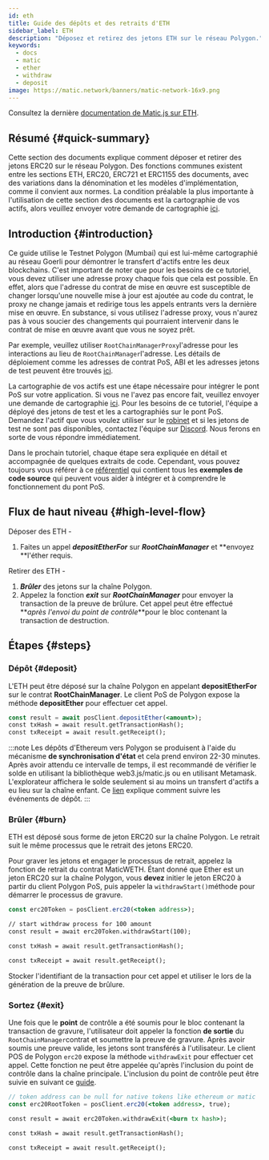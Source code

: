 ```yaml
---
id: eth
title: Guide des dépôts et des retraits d'ETH
sidebar_label: ETH
description: "Déposez et retirez des jetons ETH sur le réseau Polygon."
keywords:
  - docs
  - matic
  - ether
  - withdraw
  - deposit
image: https://matic.network/banners/matic-network-16x9.png
---
```


Consultez la dernière [documentation de Matic.js sur ETH](https://maticnetwork.github.io/matic.js/docs/pos/deposit-ether/).

## Résumé {#quick-summary}

Cette section des documents explique comment déposer et retirer des jetons ERC20 sur le réseau Polygon. Des fonctions communes existent entre les sections ETH, ERC20, ERC721 et ERC1155 des documents, avec des variations dans la dénomination et les modèles d'implémentation, comme il convient aux normes. La condition préalable la plus importante à l'utilisation de cette section des documents est la cartographie de vos actifs, alors veuillez envoyer votre demande de cartographie [ici](https://docs.polygon.technology/docs/develop/ethereum-polygon/submit-mapping-request/).

## Introduction {#introduction}

Ce guide utilise le Testnet Polygon (Mumbai) qui est lui-même cartographié au réseau Goerli pour démontrer le transfert d'actifs entre les deux blockchains. C'est important de noter que pour les besoins de ce tutoriel, vous devez utiliser une adresse proxy chaque fois que cela est possible. En effet, alors que l'adresse du contrat de mise en œuvre est susceptible de changer lorsqu'une nouvelle mise à jour est ajoutée au code du contrat, le proxy ne change jamais et redirige tous les appels entrants vers la dernière mise en œuvre. En substance, si vous utilisez l'adresse proxy, vous n'aurez pas à vous soucier des changements qui pourraient intervenir dans le contrat de mise en œuvre avant que vous ne soyez prêt.

Par exemple, veuillez utiliser `RootChainManagerProxy`l'adresse pour les interactions au lieu de `RootChainManager`l'adresse. Les détails de déploiement comme les adresses de contrat PoS, ABI et les adresses jetons de test peuvent être trouvés [ici](/docs/develop/ethereum-polygon/pos/deployment/).

La cartographie de vos actifs est une étape nécessaire pour intégrer le pont PoS sur votre application. Si vous ne l'avez pas encore fait, veuillez envoyer une demande de cartographie [ici](https://docs.polygon.technology/docs/develop/ethereum-polygon/submit-mapping-request/). Pour les besoins de ce tutoriel, l'équipe a déployé des jetons de test et les a cartographiés sur le pont PoS. Demandez l'actif que vous voulez utiliser sur le [robinet](https://faucet.polygon.technology/) et si les jetons de test ne sont pas disponibles, contactez l'équipe sur [Discord](https://discord.com/invite/0xPolygon). Nous ferons en sorte de vous répondre immédiatement.

Dans le prochain tutoriel, chaque étape sera expliquée en détail et accompagnée de quelques extraits de code. Cependant, vous pouvez toujours vous référer à ce [référentiel](https://github.com/maticnetwork/matic.js/tree/master/examples) qui contient tous les **exemples de code source** qui peuvent vous aider à intégrer et à comprendre le fonctionnement du pont PoS.

## Flux de haut niveau {#high-level-flow}

Déposer des ETH -

1. Faites un appel **_depositEtherFor_** sur **_RootChainManager_** et **envoyez **l'éther requis.

Retirer des ETH -

1. **_Brûler_** des jetons sur la chaîne Polygon.
2. Appelez la fonction **_exit_** sur **_RootChainManager_** pour envoyer la transaction de la preuve de brûlure. Cet appel peut être effectué **_après l'envoi du point de contrôle_**pour le bloc contenant la transaction de destruction.

## Étapes {#steps}

### Dépôt {#deposit}

L'ETH peut être déposé sur la chaîne Polygon en appelant **depositEtherFor** sur le contrat **RootChainManager**. Le client PoS de Polygon expose la méthode **depositEther** pour effectuer cet appel.

```jsx
const result = await posClient.depositEther(<amount>);
const txHash = await result.getTransactionHash();
const txReceipt = await result.getReceipt();
```

:::note
Les dépôts d'Ethereum vers Polygon se produisent à l'aide du mécanisme **de synchronisation d'état** et cela prend environ 22-30 minutes. Après avoir attendu ce intervalle de temps, il est recommandé de vérifier le solde en utilisant la bibliothèque web3.js/matic.js ou en utilisant Metamask. L'explorateur affichera le solde seulement si au moins un transfert d'actifs a eu lieu sur la chaîne enfant. Ce [<ins>lien</ins>](/docs/develop/ethereum-polygon/pos/deposit-withdraw-event-pos/) explique comment suivre les événements de dépôt.
:::

### Brûler {#burn}

ETH est déposé sous forme de jeton ERC20 sur la chaîne Polygon. Le retrait suit le même processus que le retrait des jetons ERC20.

Pour graver les jetons et engager le processus de retrait, appelez la fonction de retrait du contrat MaticWETH. Étant donné que Ether est un jeton ERC20 sur la chaîne Polygon, vous **devez** initier le jeton ERC20 à partir du client Polygon PoS, puis appeler la `withdrawStart()`méthode pour démarrer le processus de gravure.

```jsx
const erc20Token = posClient.erc20(<token address>);

// start withdraw process for 100 amount
const result = await erc20Token.withdrawStart(100);

const txHash = await result.getTransactionHash();

const txReceipt = await result.getReceipt();

```

Stocker l'identifiant de la transaction pour cet appel et utiliser le lors de la génération de la preuve de brûlure.

### Sortez {#exit}


Une fois que le **point** de contrôle a été soumis pour le bloc contenant la transaction de gravure, l'utilisateur doit appeler la fonction **de sortie** du `RootChainManager`contrat et soumettre la preuve de gravure. Après avoir soumis une preuve valide, les jetons sont transférés à l'utilisateur. Le client POS de Polygon `erc20` expose la méthode `withdrawExit` pour effectuer cet appel. Cette fonction ne peut être appelée qu'après l'inclusion du point de contrôle dans la chaîne principale. L'inclusion du point de contrôle peut être suivie en suivant ce [guide](/docs/develop/ethereum-polygon/pos/deposit-withdraw-event-pos.md#checkpoint-events).


```jsx
// token address can be null for native tokens like ethereum or matic
const erc20RootToken = posClient.erc20(<token address>, true);

const result = await erc20Token.withdrawExit(<burn tx hash>);

const txHash = await result.getTransactionHash();

const txReceipt = await result.getReceipt();

```
